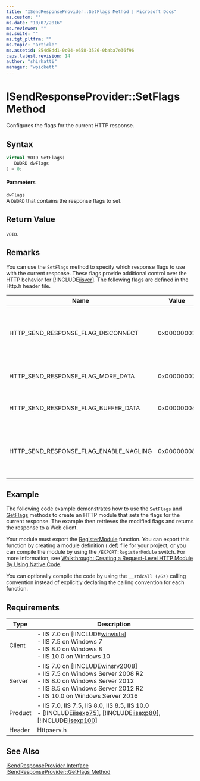 ```yaml
---
title: "ISendResponseProvider::SetFlags Method | Microsoft Docs"
ms.custom: ""
ms.date: "10/07/2016"
ms.reviewer: ""
ms.suite: ""
ms.tgt_pltfrm: ""
ms.topic: "article"
ms.assetid: 854d8dd1-0c04-e658-3526-0baba7e36f96
caps.latest.revision: 14
author: "shirhatti"
manager: "wpickett"
---
```

# ISendResponseProvider::SetFlags Method
Configures the flags for the current HTTP response.  
  
## Syntax  
  
```cpp  
virtual VOID SetFlags(  
   DWORD dwFlags  
) = 0;  
```  
  
#### Parameters  
 `dwFlags`  
 A `DWORD` that contains the response flags to set.  
  
## Return Value  
 `VOID`.  
  
## Remarks  
 You can use the `SetFlags` method to specify which response flags to use with the current response. These flags provide additional control over the HTTP behavior for [!INCLUDE[iisver](../../wmi-provider/includes/iisver-md.md)]. The following flags are defined in the Http.h header file.  
  
|Name|Value|Description|  
|----------|-----------|-----------------|  
|HTTP_SEND_RESPONSE_FLAG_DISCONNECT|0x00000001|Disconnects the network connection immediately after the response is sent.|  
|HTTP_SEND_RESPONSE_FLAG_MORE_DATA|0x00000002|Sends additional data in the response.|  
|HTTP_SEND_RESPONSE_FLAG_BUFFER_DATA|0x00000004|Buffers the response before it is sent.|  
|HTTP_SEND_RESPONSE_FLAG_ENABLE_NAGLING|0x00000008|Enables the Nagle algorithm to optimize TCP response packets.|  
  
## Example  
 The following code example demonstrates how to use the `SetFlags` and [GetFlags](../../web-development-reference\native-code-api-reference/isendresponseprovider-getflags-method.md) methods to create an HTTP module that sets the flags for the current response. The example then retrieves the modified flags and returns the response to a Web client.  
  
<!-- TODO: review snippet reference  [!CODE [ISendResponseProviderGetFlags#1](ISendResponseProviderGetFlags#1)]  -->  
  
 Your module must export the [RegisterModule](../../web-development-reference\native-code-api-reference/pfn-registermodule-function.md) function. You can export this function by creating a module definition (.def) file for your project, or you can compile the module by using the `/EXPORT:RegisterModule` switch. For more information, see [Walkthrough: Creating a Request-Level HTTP Module By Using Native Code](../../web-development-reference\native-code-development-overview\walkthrough-creating-a-request-level-http-module-by-using-native-code.md).  
  
 You can optionally compile the code by using the `__stdcall (/Gz)` calling convention instead of explicitly declaring the calling convention for each function.  
  
## Requirements  
  
|Type|Description|  
|----------|-----------------|  
|Client|-   IIS 7.0 on [!INCLUDE[winvista](../../wmi-provider/includes/winvista-md.md)]<br />-   IIS 7.5 on Windows 7<br />-   IIS 8.0 on Windows 8<br />-   IIS 10.0 on Windows 10|  
|Server|-   IIS 7.0 on [!INCLUDE[winsrv2008](../../wmi-provider/includes/winsrv2008-md.md)]<br />-   IIS 7.5 on Windows Server 2008 R2<br />-   IIS 8.0 on Windows Server 2012<br />-   IIS 8.5 on Windows Server 2012 R2<br />-   IIS 10.0 on Windows Server 2016|  
|Product|-   IIS 7.0, IIS 7.5, IIS 8.0, IIS 8.5, IIS 10.0<br />-   [!INCLUDE[iisexp75](../../web-development-reference/native-code-api-reference/includes/iisexp75-md.md)], [!INCLUDE[iisexp80](../../web-development-reference/native-code-api-reference/includes/iisexp80-md.md)], [!INCLUDE[iisexp100](../../web-development-reference/native-code-api-reference/includes/iisexp100-md.md)]|  
|Header|Httpserv.h|  
  
## See Also  
 [ISendResponseProvider Interface](../../web-development-reference\native-code-api-reference/isendresponseprovider-interface.md)   
 [ISendResponseProvider::GetFlags Method](../../web-development-reference\native-code-api-reference/isendresponseprovider-getflags-method.md)